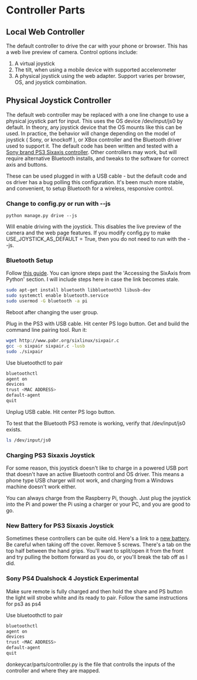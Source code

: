 # Controller Parts

## Local Web Controller

The default controller to drive the car with your phone or browser. This has a web live preview of camera. Control options include:

1. A virtual joystick
2. The tilt, when using a mobile device with supported accelerometer
3. A physical joystick using the web adapter. Support varies per browser, OS, and joystick combination.


## Physical Joystick Controller

The default web controller may be replaced with a one line change to use a physical joystick part for input. This uses the OS device /dev/input/js0 by default. In theory, any joystick device that the OS mounts like this can be used. In practice, the behavior will change depending on the model of joystick ( Sony, or knockoff ), or XBox controller and the Bluetooth driver used to support it. The default code has been written and tested with a [Sony brand PS3 Sixaxis controller](https://www.amazon.com/Dualshock-Wireless-Controller-Charcoal-playstation-3). Other controllers may work, but will require alternative Bluetooth installs, and tweaks to the software for correct axis and buttons.

These can be used plugged in with a USB cable - but the default code and os driver has a bug polling this configuration. It's been much more stable, and convenient, to setup Bluetooth for a wireless, responsive control.

### Change to config.py or run with --js

```
python manage.py drive --js
```

Will enable driving with the joystick. This disables the live preview of the camera and the web page features. If you modify config.py to make USE_JOYSTICK_AS_DEFAULT = True, then you do not need to run with the --js.

### Bluetooth Setup

Follow [this guide](https://pythonhosted.org/triangula/sixaxis.html). You can ignore steps past the 'Accessing the SixAxis from Python' section. I will include steps here in case the link becomes stale.

``` bash
sudo apt-get install bluetooth libbluetooth3 libusb-dev
sudo systemctl enable bluetooth.service
sudo usermod -G bluetooth -a pi
```

Reboot after changing the user group.

Plug in the PS3 with USB cable. Hit center PS logo button. Get and build the command line pairing tool. Run it:

```bash
wget http://www.pabr.org/sixlinux/sixpair.c
gcc -o sixpair sixpair.c -lusb
sudo ./sixpair
```

Use bluetoothctl to pair
```bash
bluetoothctl
agent on
devices
trust <MAC ADDRESS>
default-agent
quit
```

Unplug USB cable. Hit center PS logo button.

To test that the Bluetooth PS3 remote is working, verify that /dev/input/js0 exists.

```bash
ls /dev/input/js0
```

### Charging PS3 Sixaxis Joystick

For some reason, this joystick doesn't like to charge in a powered USB port that doesn't have an active Bluetooth control and OS driver. This means a phone type USB charger will not work, and charging from a Windows machine doesn't work either.

You can always charge from the Raspberry Pi, though.  Just plug the joystick into the Pi and power the Pi using a charger or your PC, and you are good to go.

### New Battery for PS3 Sixaxis Joystick

Sometimes these controllers can be quite old. Here's a link to a [new battery](http://a.co/5k1lbns). Be careful when taking off the cover. Remove 5 screws. There's a tab on the top half between the hand grips. You'll want to split/open it from the front and try pulling the bottom forward as you do, or you'll break the tab off as I did.

### Sony PS4 Dualshock 4 Joystick Experimental

Make sure remote is fully charged and then hold the share and PS button the light will strobe white and its ready to pair.  Follow the same instructions for ps3 as ps4 

Use bluetoothctl to pair
```bash
bluetoothctl
agent on
devices
trust <MAC ADDRESS>
default-agent
quit
```
donkeycar/parts/controller.py is the file that controlls the inputs of the controller and where they are mapped.  
